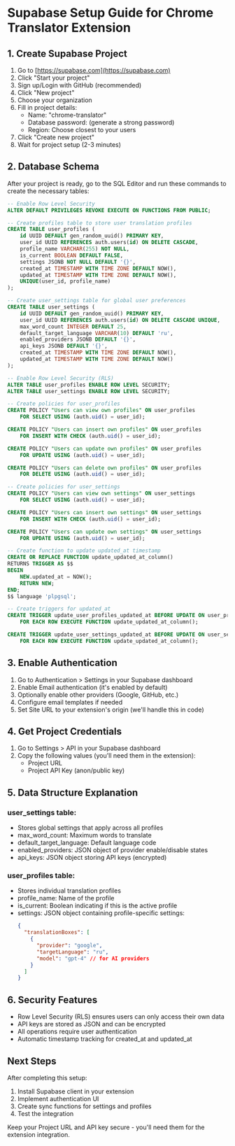 # Supabase Setup Guide for Chrome Translator Extension

## 1. Create Supabase Project

1. Go to [https://supabase.com](https://supabase.com)
2. Click "Start your project" 
3. Sign up/Login with GitHub (recommended)
4. Click "New project"
5. Choose your organization
6. Fill in project details:
   - Name: "chrome-translator"
   - Database password: (generate a strong password)
   - Region: Choose closest to your users
7. Click "Create new project"
8. Wait for project setup (2-3 minutes)

## 2. Database Schema

After your project is ready, go to the SQL Editor and run these commands to create the necessary tables:

```sql
-- Enable Row Level Security
ALTER DEFAULT PRIVILEGES REVOKE EXECUTE ON FUNCTIONS FROM PUBLIC;

-- Create profiles table to store user translation profiles
CREATE TABLE user_profiles (
    id UUID DEFAULT gen_random_uuid() PRIMARY KEY,
    user_id UUID REFERENCES auth.users(id) ON DELETE CASCADE,
    profile_name VARCHAR(255) NOT NULL,
    is_current BOOLEAN DEFAULT FALSE,
    settings JSONB NOT NULL DEFAULT '{}',
    created_at TIMESTAMP WITH TIME ZONE DEFAULT NOW(),
    updated_at TIMESTAMP WITH TIME ZONE DEFAULT NOW(),
    UNIQUE(user_id, profile_name)
);

-- Create user_settings table for global user preferences
CREATE TABLE user_settings (
    id UUID DEFAULT gen_random_uuid() PRIMARY KEY,
    user_id UUID REFERENCES auth.users(id) ON DELETE CASCADE UNIQUE,
    max_word_count INTEGER DEFAULT 25,
    default_target_language VARCHAR(10) DEFAULT 'ru',
    enabled_providers JSONB DEFAULT '{}',
    api_keys JSONB DEFAULT '{}',
    created_at TIMESTAMP WITH TIME ZONE DEFAULT NOW(),
    updated_at TIMESTAMP WITH TIME ZONE DEFAULT NOW()
);

-- Enable Row Level Security (RLS)
ALTER TABLE user_profiles ENABLE ROW LEVEL SECURITY;
ALTER TABLE user_settings ENABLE ROW LEVEL SECURITY;

-- Create policies for user_profiles
CREATE POLICY "Users can view own profiles" ON user_profiles
    FOR SELECT USING (auth.uid() = user_id);

CREATE POLICY "Users can insert own profiles" ON user_profiles
    FOR INSERT WITH CHECK (auth.uid() = user_id);

CREATE POLICY "Users can update own profiles" ON user_profiles
    FOR UPDATE USING (auth.uid() = user_id);

CREATE POLICY "Users can delete own profiles" ON user_profiles
    FOR DELETE USING (auth.uid() = user_id);

-- Create policies for user_settings
CREATE POLICY "Users can view own settings" ON user_settings
    FOR SELECT USING (auth.uid() = user_id);

CREATE POLICY "Users can insert own settings" ON user_settings
    FOR INSERT WITH CHECK (auth.uid() = user_id);

CREATE POLICY "Users can update own settings" ON user_settings
    FOR UPDATE USING (auth.uid() = user_id);

-- Create function to update updated_at timestamp
CREATE OR REPLACE FUNCTION update_updated_at_column()
RETURNS TRIGGER AS $$
BEGIN
    NEW.updated_at = NOW();
    RETURN NEW;
END;
$$ language 'plpgsql';

-- Create triggers for updated_at
CREATE TRIGGER update_user_profiles_updated_at BEFORE UPDATE ON user_profiles
    FOR EACH ROW EXECUTE FUNCTION update_updated_at_column();

CREATE TRIGGER update_user_settings_updated_at BEFORE UPDATE ON user_settings
    FOR EACH ROW EXECUTE FUNCTION update_updated_at_column();
```

## 3. Enable Authentication

1. Go to Authentication > Settings in your Supabase dashboard
2. Enable Email authentication (it's enabled by default)
3. Optionally enable other providers (Google, GitHub, etc.)
4. Configure email templates if needed
5. Set Site URL to your extension's origin (we'll handle this in code)

## 4. Get Project Credentials

1. Go to Settings > API in your Supabase dashboard
2. Copy the following values (you'll need them in the extension):
   - Project URL
   - Project API Key (anon/public key)

## 5. Data Structure Explanation

### user_settings table:
- Stores global settings that apply across all profiles
- max_word_count: Maximum words to translate
- default_target_language: Default language code
- enabled_providers: JSON object of provider enable/disable states
- api_keys: JSON object storing API keys (encrypted)

### user_profiles table:
- Stores individual translation profiles
- profile_name: Name of the profile
- is_current: Boolean indicating if this is the active profile
- settings: JSON object containing profile-specific settings:
  ```json
  {
    "translationBoxes": [
      {
        "provider": "google",
        "targetLanguage": "ru",
        "model": "gpt-4" // for AI providers
      }
    ]
  }
  ```

## 6. Security Features

- Row Level Security (RLS) ensures users can only access their own data
- API keys are stored as JSON and can be encrypted
- All operations require user authentication
- Automatic timestamp tracking for created_at and updated_at

## Next Steps

After completing this setup:
1. Install Supabase client in your extension
2. Implement authentication UI
3. Create sync functions for settings and profiles
4. Test the integration

Keep your Project URL and API key secure - you'll need them for the extension integration. 